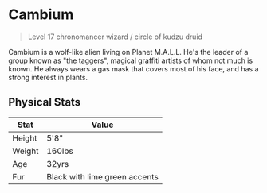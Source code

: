 # Cambium

> Level 17 chronomancer wizard / circle of kudzu druid

Cambium is a wolf-like alien living on Planet M.A.L.L. He's the leader of a group known as "the taggers", magical graffiti artists of whom not much is known. He always wears a gas mask that covers most of his face, and has a strong interest in plants.

## Physical Stats

| Stat   | Value                         |
| ------ | ----------------------------- |
| Height | 5'8"                          |
| Weight | 160lbs                        |
| Age    | 32yrs                         |
| Fur    | Black with lime green accents |
